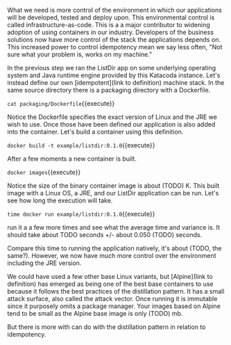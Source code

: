 What we need is more control of the environment in which our applications will be developed, tested and deploy upon. This environmental control is called infrastructure-as-code. This is a a major contributor to widening adoption of using containers in our industry. Developers of the business solutions now have more control of the stack the applications depends on. This increased power to control idempotency mean we say less often, "Not sure what your problem is, works on my machine."

In the previous step we ran the ListDir app on some underlying operating system and Java runtime engine provided by this Katacoda instance. Let's instead define our own [idempotent](link to definition) machine stack. In the same source directory there is a packaging directory with a Dockerfile.

`cat packaging/Dockerfile`{{execute}}

Notice the Dockerfile specifies the exact version of Linux and the JRE we wish to use. Once those have been defined our application is also added into the container. Let's build a container using this definition.

`docker build -t example/listdir:0.1.0`{{execute}}

After a few moments a new container is built.

`docker images`{{execute}}

Notice the size of the binary container image is about (TODO) K. This built image with a Linux OS, a JRE, and our ListDir application can be run. Let's see how long the execution will take.

`time docker run example/listdir:0.1.0`{{execute}}

run it a a few more times and see what the average time and variance is. It should take about TODO seconds +/- about 0.050 (TODO) seconds.

Compare this time to running the application natively, it's about (TODO, the same?). However, we now have much more control over the environment including the JRE version.

We could have used a few other base Linux variants, but [Alpine](link to definition) has emerged as being one of the best base containers to use because it follows the best practices of the distillation pattern. It has a small attack surface, also called the attack vector. Once running it is immutable since it purposely omits a package manager. Your images based on Alpine tend to be small as the Alpine base image is only (TODO) mb.

But there is more with can do with the distillation pattern in relation to idempotency.
